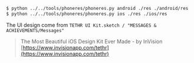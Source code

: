 ```sh
$ python ../../tools/phoneres/phoneres.py android ./res ./android/res
$ python ../../tools/phoneres/phoneres.py ios ./res ./ios/res
```

The UI design come from `TETHR UI Kit.sketch / "MESSAGES & ACHIEVEMENTS/Messages"`
> The Most Beautiful iOS Design Kit Ever Made - by InVision
> [https://www.invisionapp.com/tethr](https://www.invisionapp.com/tethr)  

